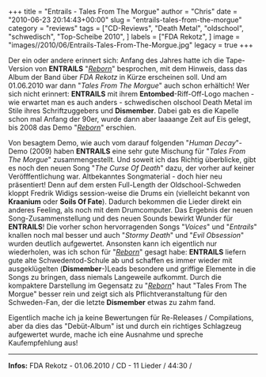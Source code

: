 +++
title = "Entrails - Tales From The Morgue"
author = "Chris"
date = "2010-06-23 20:14:43+00:00"
slug = "entrails-tales-from-the-morgue"
category = "reviews"
tags = ["CD-Reviews", "Death Metal", "oldschool", "schwedisch", "Top-Scheibe 2010", ]
labels = ["FDA Rekotz", ]
image = "images//2010/06/Entrails-Tales-From-The-Morgue.jpg"
legacy = true
+++

Der ein oder andere erinnert sich: Anfang des Jahres hatte ich die Tape-Version von **ENTRAILS** "_<a href="http://necroslaughter.de/2010/01/entrails-reborn/">Reborn</a>_" besprochen, mit dem Hinweis, dass das Album der Band über _FDA Rekotz_ in Kürze erscheinen soll. Und am 01.06.2010 war dann "_Tales From The Morgue_" auch schon erhältich!
Wer sich nicht erinnert: **ENTRAILS** mit ihrem **Entombed**-Riff-Off-Logo machen - wie erwartet man es auch anders - schwedischen olschool Death Metal im Stile ihres Schriftzuggebers und **Dismember**. Dabei gab es die Kapelle schon mal Anfang der 90er, wurde dann aber laaaange Zeit auf Eis gelegt, bis 2008 das Demo "_<a href="http://necroslaughter.de/2010/01/entrails-reborn/">Reborn</a>_" erschien.

Von besagtem Demo, wie auch vom darauf folgenden "_Human Decay_"-Demo (2009) haben **ENTRAILS** eine sehr gute Mischung für "_Tales From The Morgue_" zusammengestellt. Und soweit ich das Richtig überblicke, gibt es noch den neuen Song "_The Curse Of Death_" dazu, der vorher auf keiner Veröfffentlichung war.
Altbekanntes Songmaterial - doch hier neu präsentiert! Denn auf dem ersten Full-Length der Oldschool-Schweden kloppt Fredrik Widigs session-weise die Drums ein (vielleicht bekannt von **Kraanium** oder **Soils Of Fate**). Dadurch bekommen die Lieder direkt ein anderes Feeling, als noch mit dem Drumcomputer. Das Ergebnis der neuen Song-Zusammenstellung und des neuen Sounds bewirkt Wunder für **ENTRAILS**!
Die vorher schon hervorragenden Songs "_Voices_" und "_Entrails_" knallen noch mal besser und auch "_Stormy Death_" und "_Evil Obsession_" wurden deutlich aufgewertet. Ansonsten kann ich eigentlich nur wiederholen, was ich schon für "_<a href="http://necroslaughter.de/2010/01/entrails-reborn/">Reborn</a>_" gesagt habe: **ENTRAILS** liefern gute alte Schwedentod-Schule ab und schaffen es immer wieder mit ausgeklügelten (**Dismember**-)Leads besondere und griffige Elemente in die Songs zu bringen, dass niemals Langeweile aufkommt. Durch die kompaktere Darstellung im Gegensatz zu "_<a href="http://necroslaughter.de/2010/01/entrails-reborn/">Reborn</a>_" haut "Tales From The Morgue" besser rein und zeigt sich als Pflichtveranstaltung für den Schweden-Fan, der die letzte **Dismember** etwas zu zahm fand.

Eigentlich mache ich ja keine Bewertungen für Re-Releases / Compilations, aber da dies das "Debüt-Album" ist und durch ein richtiges Schlagzeug aufgewertet wurde, mache ich eine Ausnahme und spreche Kaufempfehlung aus!





---
**Infos:**
FDA Rekotz - 01.06.2010 / 
CD - 11 Lieder / 44:30 / 
